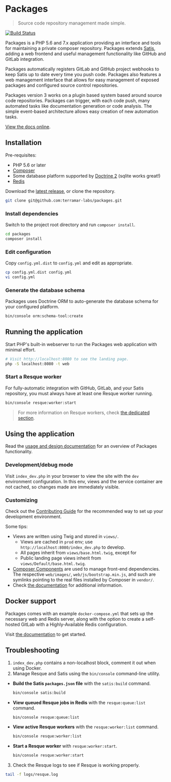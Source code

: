 Packages
========

> Source code repository management made simple.

[![Build Status](https://img.shields.io/travis/terramar-labs/packages/master.svg?style=flat-square)](https://travis-ci.org/terramar-labs/packages)

Packages is a PHP 5.6 and 7.x application providing an interface and tools for maintaining a private composer repository. Packages extends [Satis](https://github.com/composer/satis), adding a web frontend and useful management functionality like GitHub and GitLab integration.

Packages automatically registers GitLab and GitHub project webhooks to keep Satis up to date every time you push code. Packages also features a web management interface that allows for easy management of exposed packages and configured source control repositories.

Packages version 3 works on a plugin based system based around source code repositories. Packages can trigger, with each code push, many automated tasks like documentation generation or code  analysis. The simple event-based architecture allows easy creation of new automation tasks.

[View the docs online](http://docs.terramarlabs.com/packages/3.2).

Installation
------------

Pre-requisites:
 * PHP 5.6 or later
 * [Composer](https://getcomposer.org)
 * Some database platform supported by [Doctrine 2](http://doctrine-project.org) (sqlite works great!)
 * [Redis](https://redis.io/) 

Download the [latest release](https://github.com/terramar-labs/packages/releases/latest), or clone the repository.

```bash
git clone git@github.com:terramar-labs/packages.git
```

### Install dependencies

Switch to the project root directory and run `composer install`.

```bash
cd packages
composer install
```

### Edit configuration

Copy `config.yml.dist` to `config.yml` and edit as appropriate.

```bash
cp config.yml.dist config.yml
vi config.yml
```

### Generate the database schema

Packages uses Doctrine ORM to auto-generate the database schema for your configured platform.

```bash
bin/console orm:schema-tool:create
```

Running the application
-----------------------

Start PHP's built-in webserver to run the Packages web application with minimal effort.

```bash
# Visit http://localhost:8080 to see the landing page.
php -S localhost:8080 -t web
```

### Start a Resque worker

For fully-automatic integration with GitHub, GitLab, and your Satis repository, you must always have at least one Resque worker running. 

```bash
bin/console resque:worker:start
```

> For more information on Resque workers, check [the dedicated section](http://docs.terramarlabs.com/packages/3.2/managing-packages/resque).


Using the application
---------------------

Read the [usage and design documentation](http://docs.terramarlabs.com/packages/3.2/getting-started/usage) for an overview of Packages functionality.


### Development/debug mode

Visit `index_dev.php` in your browser to view the site with the `dev` environment configuration. In this env, views and the service container are not cached, so changes made are immediately visible.

### Customizing

Check out the [Contributing Guide](CONTRIBUTING.md) for the recommended way to set up your development environment.

Some tips:

* Views are written using Twig and stored in `views/`.
  * Views are cached in `prod` env; use `http://localhost:8080/index_dev.php` to develop.
  * All pages inherit from `views/base.html.twig`, except for
  * Public landing page views inherit from `views/Default/base.html.twig`.
* [Composer Components](http://robloach.github.io/component-installer/) are used to manage front-end dependencies. The respective `web/images/`, `web/js/bootstrap.min.js`, and such are symlinks pointing to the real files installed by Composer in `vendor/`.
* Check [the documentation](http://docs.terramarlabs.com/packages/3.2/getting-started/customizing) for additional information.


Docker support
--------------

Packages comes with an example `docker-compose.yml` that sets up the necessary web and Redis server, along with the option to create a self-hosted GitLab with a Highly-Available Redis configuration.

Visit [the documentation](http://docs.terramarlabs.com/packages/3.2/getting-started/docker) to get started.

Troubleshooting
---------------

1. `index_dev.php` contains a non-localhost block, comment it out when using Docker.
2. Manage Resque and Satis using the `bin/console` command-line utility.
  * **Build the Satis `packages.json` file** with the `satis:build` command.
    ```bash
    bin/console satis:build
    ```
  * **View queued Resque jobs in Redis** with the `resque:queue:list` command.
    ```bash
    bin/console resque:queue:list
    ```
  * **View active Resque workers** with the `resque:worker:list` command.
    ```bash
    bin/console resque:worker:list
    ```
  * **Start a Resque worker** with `resque:worker:start`.
    ```bash
    bin/console resque:worker:start
    ```
3. Check the Resque logs to see if Resque is working properly.
  ```bash
  tail -f logs/resque.log
  ```
  